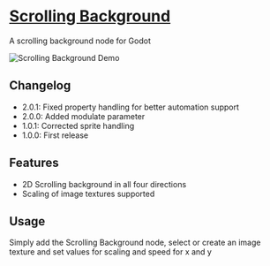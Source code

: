 # [Scrolling Background](https://github.com/dploeger/godot-scrollingbackground)
A scrolling background node for Godot

![Scrolling Background Demo](https://media.giphy.com/media/VRxeMi2lV8y5i/giphy.gif)

## Changelog

* 2.0.1: Fixed property handling for better automation support
* 2.0.0: Added modulate parameter
* 1.0.1: Corrected sprite handling
* 1.0.0: First release

## Features

* 2D Scrolling background in all four directions
* Scaling of image textures supported

## Usage

Simply add the Scrolling Background node, select or create
an image texture and set values for scaling and speed for x
and y

